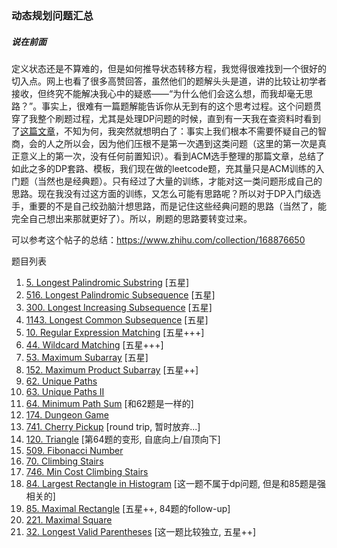 ###  动态规划问题汇总

##### 说在前面

定义状态还是不算难的，但是如何推导状态转移方程，我觉得很难找到一个很好的切入点。网上也看了很多高赞回答，虽然他们的题解头头是道，讲的比较让初学者接收，但终究不能解决我心中的疑惑——“为什么他们会这么想，而我却毫无思路？”。事实上，很难有一篇题解能告诉你从无到有的这个思考过程。这个问题贯穿了我整个刷题过程，尤其是处理DP问题的时候，直到有一天我在查资料时看到了[这篇文章](https://oi-wiki.org/dp/basic/)，不知为何，我突然就想明白了：事实上我们根本不需要怀疑自己的智商，会的人之所以会，因为他们压根不是第一次遇到这类问题（这里的第一次是真正意义上的第一次，没有任何前置知识）。看到ACM选手整理的那篇文章，总结了如此之多的DP套路、模板，我们现在做的leetcode题，充其量只是ACM训练的入门题（当然也是经典题）。只有经过了大量的训练，才能对这一类问题形成自己的思路。现在我没有过这方面的训练，又怎么可能有思路呢？所以对于DP入门级选手，重要的不是自己绞劲脑汁想思路，而是记住这些经典问题的思路（当然了，能完全自己想出来那就更好了）。所以，刷题的思路要转变过来。



可以参考这个帖子的总结：<https://www.zhihu.com/collection/168876650>



题目列表

1. [5. Longest Palindromic Substring](./0005Longest_Palindromic_Substring.md) [五星]
2. [516. Longest Palindromic Subsequence](./0516Longest_Palindromic_Subsequence.md) [五星]
3. [300. Longest Increasing Subsequence](https://leetcode-cn.com/problems/longest-increasing-subsequence/) [五星]
4. [1143. Longest Common Subsequence](https://leetcode-cn.com/problems/longest-common-subsequence/) [五星]
5. [10. Regular Expression Matching](https://leetcode-cn.com/problems/regular-expression-matching/) [五星+++]
6. [44. Wildcard Matching](https://leetcode-cn.com/problems/wildcard-matching/) [五星+++]
7. [53. Maximum Subarray](https://leetcode-cn.com/problems/maximum-subarray/) [五星]
8. [152. Maximum Product Subarray](https://leetcode-cn.com/problems/maximum-product-subarray/) [五星++]
9. [62. Unique Paths](https://leetcode-cn.com/problems/unique-paths/)
10. [63. Unique Paths II](https://leetcode-cn.com/problems/unique-paths-ii/)
11. [64. Minimum Path Sum](https://leetcode-cn.com/problems/minimum-path-sum/) [和62题是一样的]
12. [174. Dungeon Game](https://leetcode-cn.com/problems/dungeon-game/) 
13. [741. Cherry Pickup](https://leetcode-cn.com/problems/cherry-pickup/) [round trip, 暂时放弃...]
14. [120. Triangle](https://leetcode-cn.com/problems/triangle/) [第64题的变形, 自底向上/自顶向下]
15. [509. Fibonacci Number](https://leetcode-cn.com/problems/fibonacci-number/)
16. [70. Climbing Stairs](https://leetcode-cn.com/problems/climbing-stairs/)
17. [746. Min Cost Climbing Stairs](https://leetcode-cn.com/problems/min-cost-climbing-stairs/)
18. [84. Largest Rectangle in Histogram](https://leetcode-cn.com/problems/largest-rectangle-in-histogram/) [这一题不属于dp问题, 但是和85题是强相关的]
19. [85. Maximal Rectangle](https://leetcode-cn.com/problems/maximal-rectangle/) [五星++, 84题的follow-up]
20. [221. Maximal Square](https://leetcode-cn.com/problems/maximal-square/)
21. [32. Longest Valid Parentheses](https://leetcode-cn.com/problems/longest-valid-parentheses/) [这一题比较独立, 五星++]


